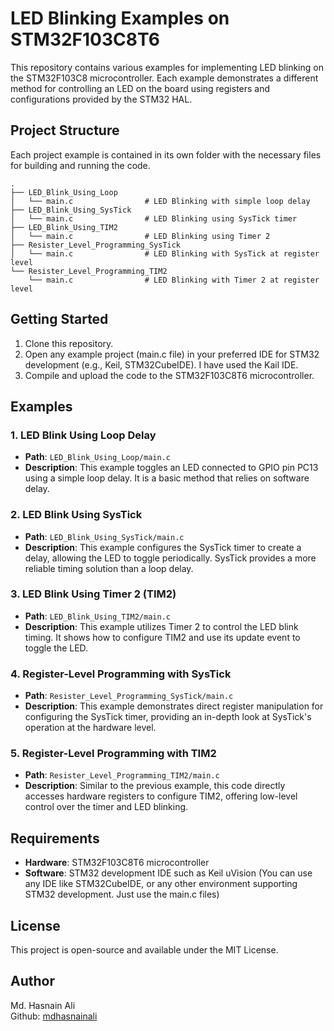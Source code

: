 
# LED Blinking Examples on STM32F103C8T6

This repository contains various examples for implementing LED blinking on the STM32F103C8 microcontroller. Each example demonstrates a different method for controlling an LED on the board using registers and configurations provided by the STM32 HAL. 

## Project Structure

Each project example is contained in its own folder with the necessary files for building and running the code.

```
.
├── LED_Blink_Using_Loop
│   └── main.c                # LED Blinking with simple loop delay
├── LED_Blink_Using_SysTick
│   └── main.c                # LED Blinking using SysTick timer
├── LED_Blink_Using_TIM2
│   └── main.c                # LED Blinking using Timer 2
├── Resister_Level_Programming_SysTick
│   └── main.c                # LED Blinking with SysTick at register level
└── Resister_Level_Programming_TIM2
    └── main.c                # LED Blinking with Timer 2 at register level
```

## Getting Started

1. Clone this repository.
2. Open any example project (main.c file) in your preferred IDE for STM32 development (e.g., Keil, STM32CubeIDE). I have used the Kail IDE.
3. Compile and upload the code to the STM32F103C8T6 microcontroller.

## Examples

### 1. LED Blink Using Loop Delay
- **Path**: `LED_Blink_Using_Loop/main.c`
- **Description**: This example toggles an LED connected to GPIO pin PC13 using a simple loop delay. It is a basic method that relies on software delay.

### 2. LED Blink Using SysTick
- **Path**: `LED_Blink_Using_SysTick/main.c`
- **Description**: This example configures the SysTick timer to create a delay, allowing the LED to toggle periodically. SysTick provides a more reliable timing solution than a loop delay.

### 3. LED Blink Using Timer 2 (TIM2)
- **Path**: `LED_Blink_Using_TIM2/main.c`
- **Description**: This example utilizes Timer 2 to control the LED blink timing. It shows how to configure TIM2 and use its update event to toggle the LED.

### 4. Register-Level Programming with SysTick
- **Path**: `Resister_Level_Programming_SysTick/main.c`
- **Description**: This example demonstrates direct register manipulation for configuring the SysTick timer, providing an in-depth look at SysTick's operation at the hardware level.

### 5. Register-Level Programming with TIM2
- **Path**: `Resister_Level_Programming_TIM2/main.c`
- **Description**: Similar to the previous example, this code directly accesses hardware registers to configure TIM2, offering low-level control over the timer and LED blinking.

## Requirements

- **Hardware**: STM32F103C8T6 microcontroller 
- **Software**: STM32 development IDE such as Keil uVision (You can use any IDE like STM32CubeIDE, or any other environment supporting STM32 development. Just use the main.c files)

## License

This project is open-source and available under the MIT License.

## Author

Md. Hasnain Ali  
Github: [mdhasnainali](https://github.com/mdhasnainali/CSE3232-Microprocessor_and_Assembly_Language)
